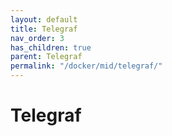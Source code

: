 ```yaml
---
layout: default
title: Telegraf
nav_order: 3
has_children: true
parent: Telegraf
permalink: "/docker/mid/telegraf/"
---
```


# Telegraf
